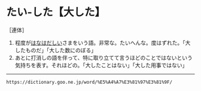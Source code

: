 # たい‐した【大した】

［連体］

1. 程度が[はなはだしい](はなはだしい（甚だしい）)さまをいう語。非常な。たいへんな。度はずれた。「大したものだ」「大した数にのぼる」
2. あとに打消しの語を伴って、特に取り立てて言うほどのことではないという気持ちを表す。それほどの。「大したことはない」「大した用事ではない」

---
`https://dictionary.goo.ne.jp/word/%E5%A4%A7%E3%81%97%E3%81%9F/`